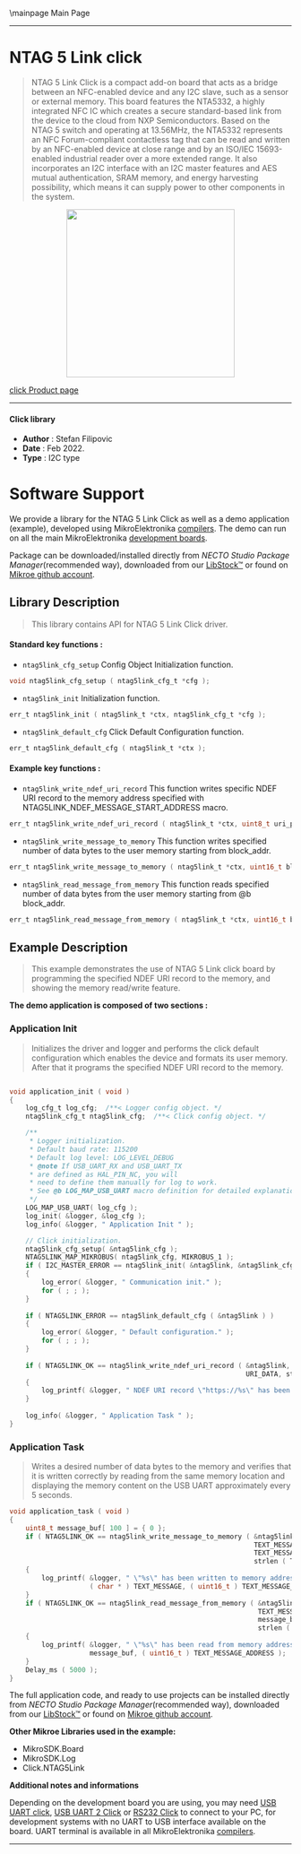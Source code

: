 \mainpage Main Page

---
# NTAG 5 Link click

> NTAG 5 Link Click is a compact add-on board that acts as a bridge between an NFC-enabled device and any I2C slave, such as a sensor or external memory. This board features the NTA5332, a highly integrated NFC IC which creates a secure standard-based link from the device to the cloud from NXP Semiconductors. Based on the NTAG 5 switch and operating at 13.56MHz, the NTA5332 represents an NFC Forum-compliant contactless tag that can be read and written by an NFC-enabled device at close range and by an ISO/IEC 15693-enabled industrial reader over a more extended range. It also incorporates an I2C interface with an I2C master features and AES mutual authentication, SRAM memory, and energy harvesting possibility, which means it can supply power to other components in the system.

<p align="center">
  <img src="https://download.mikroe.com/images/click_for_ide/ntag5link_click.png" height=300px>
</p>

[click Product page](https://www.mikroe.com/ntag-5-link-click)

---


#### Click library

- **Author**        : Stefan Filipovic
- **Date**          : Feb 2022.
- **Type**          : I2C type


# Software Support

We provide a library for the NTAG 5 Link Click
as well as a demo application (example), developed using MikroElektronika
[compilers](https://www.mikroe.com/necto-studio).
The demo can run on all the main MikroElektronika [development boards](https://www.mikroe.com/development-boards).

Package can be downloaded/installed directly from *NECTO Studio Package Manager*(recommended way), downloaded from our [LibStock&trade;](https://libstock.mikroe.com) or found on [Mikroe github account](https://github.com/MikroElektronika/mikrosdk_click_v2/tree/master/clicks).

## Library Description

> This library contains API for NTAG 5 Link Click driver.

#### Standard key functions :

- `ntag5link_cfg_setup` Config Object Initialization function.
```c
void ntag5link_cfg_setup ( ntag5link_cfg_t *cfg );
```

- `ntag5link_init` Initialization function.
```c
err_t ntag5link_init ( ntag5link_t *ctx, ntag5link_cfg_t *cfg );
```

- `ntag5link_default_cfg` Click Default Configuration function.
```c
err_t ntag5link_default_cfg ( ntag5link_t *ctx );
```

#### Example key functions :

- `ntag5link_write_ndef_uri_record` This function writes specific NDEF URI record to the memory address specified with NTAG5LINK_NDEF_MESSAGE_START_ADDRESS macro.
```c
err_t ntag5link_write_ndef_uri_record ( ntag5link_t *ctx, uint8_t uri_prefix, uint8_t *uri_data, uint8_t data_len );
```

- `ntag5link_write_message_to_memory` This function writes specified number of data bytes to the user memory starting from block_addr.
```c
err_t ntag5link_write_message_to_memory ( ntag5link_t *ctx, uint16_t block_addr, uint8_t *message, uint16_t message_len );
```

- `ntag5link_read_message_from_memory` This function reads specified number of data bytes from the user memory starting from @b block_addr.
```c
err_t ntag5link_read_message_from_memory ( ntag5link_t *ctx, uint16_t block_addr, uint8_t *message, uint16_t message_len );
```

## Example Description

> This example demonstrates the use of NTAG 5 Link click board by programming the specified NDEF URI record to the memory, and showing the memory read/write feature.

**The demo application is composed of two sections :**

### Application Init

> Initializes the driver and logger and performs the click default configuration which 
enables the device and formats its user memory. After that it programs the specified NDEF URI record to the memory.

```c

void application_init ( void )
{
    log_cfg_t log_cfg;  /**< Logger config object. */
    ntag5link_cfg_t ntag5link_cfg;  /**< Click config object. */

    /** 
     * Logger initialization.
     * Default baud rate: 115200
     * Default log level: LOG_LEVEL_DEBUG
     * @note If USB_UART_RX and USB_UART_TX 
     * are defined as HAL_PIN_NC, you will 
     * need to define them manually for log to work. 
     * See @b LOG_MAP_USB_UART macro definition for detailed explanation.
     */
    LOG_MAP_USB_UART( log_cfg );
    log_init( &logger, &log_cfg );
    log_info( &logger, " Application Init " );

    // Click initialization.
    ntag5link_cfg_setup( &ntag5link_cfg );
    NTAG5LINK_MAP_MIKROBUS( ntag5link_cfg, MIKROBUS_1 );
    if ( I2C_MASTER_ERROR == ntag5link_init( &ntag5link, &ntag5link_cfg ) ) 
    {
        log_error( &logger, " Communication init." );
        for ( ; ; );
    }
    
    if ( NTAG5LINK_ERROR == ntag5link_default_cfg ( &ntag5link ) )
    {
        log_error( &logger, " Default configuration." );
        for ( ; ; );
    }
    
    if ( NTAG5LINK_OK == ntag5link_write_ndef_uri_record ( &ntag5link, NTAG5LINK_URI_PREFIX_4, 
                                                           URI_DATA, strlen ( URI_DATA ) ) )
    {
        log_printf( &logger, " NDEF URI record \"https://%s\" has been written\r\n", ( char * ) URI_DATA );
    }
    
    log_info( &logger, " Application Task " );
}

```

### Application Task

> Writes a desired number of data bytes to the memory and verifies that it is written 
correctly by reading from the same memory location and displaying the memory content 
on the USB UART approximately every 5 seconds.

```c
void application_task ( void )
{
    uint8_t message_buf[ 100 ] = { 0 };
    if ( NTAG5LINK_OK == ntag5link_write_message_to_memory ( &ntag5link, 
                                                             TEXT_MESSAGE_ADDRESS, 
                                                             TEXT_MESSAGE, 
                                                             strlen ( TEXT_MESSAGE ) ) )
    {
        log_printf( &logger, " \"%s\" has been written to memory address 0x%.4X \r\n", 
                    ( char * ) TEXT_MESSAGE, ( uint16_t ) TEXT_MESSAGE_ADDRESS );
    }
    if ( NTAG5LINK_OK == ntag5link_read_message_from_memory ( &ntag5link, 
                                                              TEXT_MESSAGE_ADDRESS, 
                                                              message_buf, 
                                                              strlen ( TEXT_MESSAGE ) ) )
    {
        log_printf( &logger, " \"%s\" has been read from memory address 0x%.4X \r\n\n", 
                    message_buf, ( uint16_t ) TEXT_MESSAGE_ADDRESS );
    }
    Delay_ms ( 5000 );
}
```

The full application code, and ready to use projects can be installed directly from *NECTO Studio Package Manager*(recommended way), downloaded from our [LibStock&trade;](https://libstock.mikroe.com) or found on [Mikroe github account](https://github.com/MikroElektronika/mikrosdk_click_v2/tree/master/clicks).

**Other Mikroe Libraries used in the example:**

- MikroSDK.Board
- MikroSDK.Log
- Click.NTAG5Link

**Additional notes and informations**

Depending on the development board you are using, you may need
[USB UART click](https://www.mikroe.com/usb-uart-click),
[USB UART 2 Click](https://www.mikroe.com/usb-uart-2-click) or
[RS232 Click](https://www.mikroe.com/rs232-click) to connect to your PC, for
development systems with no UART to USB interface available on the board. UART
terminal is available in all MikroElektronika
[compilers](https://shop.mikroe.com/compilers).

---
